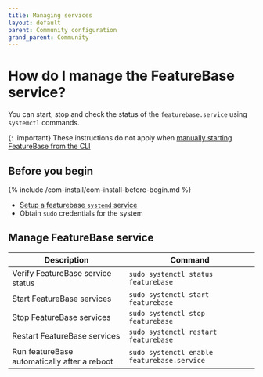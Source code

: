 ```yaml
---
title: Managing services
layout: default
parent: Community configuration
grand_parent: Community
---
```


# How do I manage the FeatureBase service?

You can start, stop and check the status of the `featurebase.service` using `systemctl` commands.

{: .important}
These instructions do not apply when [manually starting FeatureBase from the CLI](/docs/community/com-startup-connect)

## Before you begin

{% include /com-install/com-install-before-begin.md %}
* [Setup a featurebase `systemd` service](/docs/community/com-config/com-config-service-fb-setup)
* Obtain `sudo` credentials for the system

## Manage FeatureBase service

| Description | Command |
|---|---|
| Verify FeatureBase service status | `sudo systemctl status featurebase` |
| Start FeatureBase services | `sudo systemctl start featurebase` |
| Stop FeatureBase services | `sudo systemctl stop featurebase` |
| Restart FeatureBase services | `sudo systemctl restart featurebase` |
| Run featureBase automatically after a reboot | `sudo systemctl enable featurebase.service` |
